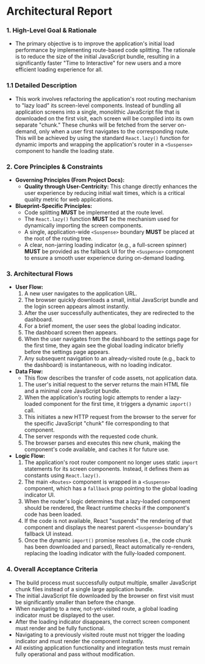 # **Architectural Report**

### **1. High-Level Goal & Rationale**
*   The primary objective is to improve the application's initial load performance by implementing route-based code splitting. The rationale is to reduce the size of the initial JavaScript bundle, resulting in a significantly faster "Time to Interactive" for new users and a more efficient loading experience for all.

### **1.1 Detailed Description**
*   This work involves refactoring the application's root routing mechanism to "lazy load" its screen-level components. Instead of bundling all application screens into a single, monolithic JavaScript file that is downloaded on the first visit, each screen will be compiled into its own separate "chunk." These chunks will be fetched from the server on-demand, only when a user first navigates to the corresponding route. This will be achieved by using the standard `React.lazy()` function for dynamic imports and wrapping the application's router in a `<Suspense>` component to handle the loading state.

### **2. Core Principles & Constraints**
*   **Governing Principles (From Project Docs):**
    *   **Quality through User-Centricity:** This change directly enhances the user experience by reducing initial wait times, which is a critical quality metric for web applications.
*   **Blueprint-Specific Principles:**
    *   Code splitting **MUST** be implemented at the route level.
    *   The `React.lazy()` function **MUST** be the mechanism used for dynamically importing the screen components.
    *   A single, application-wide `<Suspense>` boundary **MUST** be placed at the root of the routing tree.
    *   A clear, non-jarring loading indicator (e.g., a full-screen spinner) **MUST** be provided as the fallback UI for the `<Suspense>` component to ensure a smooth user experience during on-demand loading.

### **3. Architectural Flows**
*   **User Flow:**
    1.  A new user navigates to the application URL.
    2.  The browser quickly downloads a small, initial JavaScript bundle and the login screen appears almost instantly.
    3.  After the user successfully authenticates, they are redirected to the dashboard.
    4.  For a brief moment, the user sees the global loading indicator.
    5.  The dashboard screen then appears.
    6.  When the user navigates from the dashboard to the settings page for the first time, they again see the global loading indicator briefly before the settings page appears.
    7.  Any subsequent navigation to an already-visited route (e.g., back to the dashboard) is instantaneous, with no loading indicator.
*   **Data Flow:**
    *   This flow describes the transfer of code assets, not application data.
    1.  The user's initial request to the server returns the main HTML file and a minimal core JavaScript bundle.
    2.  When the application's routing logic attempts to render a lazy-loaded component for the first time, it triggers a dynamic `import()` call.
    3.  This initiates a new HTTP request from the browser to the server for the specific JavaScript "chunk" file corresponding to that component.
    4.  The server responds with the requested code chunk.
    5.  The browser parses and executes this new chunk, making the component's code available, and caches it for future use.
*   **Logic Flow:**
    1.  The application's root router component no longer uses static `import` statements for its screen components. Instead, it defines them as constants using `React.lazy()`.
    2.  The main `<Routes>` component is wrapped in a `<Suspense>` component, which has a `fallback` prop pointing to the global loading indicator UI.
    3.  When the router's logic determines that a lazy-loaded component should be rendered, the React runtime checks if the component's code has been loaded.
    4.  If the code is not available, React "suspends" the rendering of that component and displays the nearest parent `<Suspense>` boundary's fallback UI instead.
    5.  Once the dynamic `import()` promise resolves (i.e., the code chunk has been downloaded and parsed), React automatically re-renders, replacing the loading indicator with the fully-loaded component.

### **4. Overall Acceptance Criteria**
*   The build process must successfully output multiple, smaller JavaScript chunk files instead of a single large application bundle.
*   The initial JavaScript file downloaded by the browser on first visit must be significantly smaller than before the change.
*   When navigating to a new, not-yet-visited route, a global loading indicator must be displayed to the user.
*   After the loading indicator disappears, the correct screen component must render and be fully functional.
*   Navigating to a previously visited route must not trigger the loading indicator and must render the component instantly.
*   All existing application functionality and integration tests must remain fully operational and pass without modification.